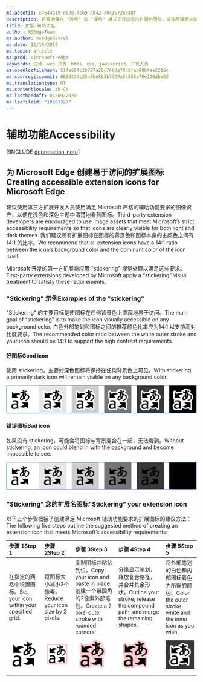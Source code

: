 ```yaml
---
ms.assetid: c4544a19-de78-4c69-a042-c0415726548f
description: 若要确保在 "浅色" 和 "深色" 模式下显示您的扩展名图标，请按照辅助功能指南操作。
title: 扩展-辅助功能
author: MSEdgeTeam
ms.author: msedgedevrel
ms.date: 12/16/2019
ms.topic: article
ms.prod: microsoft-edge
keywords: 边缘、web 开发、html、css、javascript、开发人员
ms.openlocfilehash: 514e68fc1b797a28c76bda79c8fab88b4ea2216c
ms.sourcegitcommit: 6860234c25a8be863b7f29a54838e78e120dbb62
ms.translationtype: MT
ms.contentlocale: zh-CN
ms.lasthandoff: 04/09/2020
ms.locfileid: "10563327"
---
```

# <span data-ttu-id="be1c5-104">辅助功能</span><span class="sxs-lookup"><span data-stu-id="be1c5-104">Accessibility</span></span>  

[!INCLUDE [deprecation-note](../includes/deprecation-note.md)]  

## <span data-ttu-id="be1c5-105">为 Microsoft Edge 创建易于访问的扩展图标</span><span class="sxs-lookup"><span data-stu-id="be1c5-105">Creating accessible extension icons for Microsoft Edge</span></span>

<span data-ttu-id="be1c5-106">建议使用第三方扩展开发人员使用满足 Microsoft 严格的辅助功能要求的图像资产，以便在浅色和深色主题中清楚地看到图标。</span><span class="sxs-lookup"><span data-stu-id="be1c5-106">Third-party extension developers are encouraged to use image assets that meet Microsoft’s strict accessibility requirements so that icons are clearly visible for both light and dark themes.</span></span> <span data-ttu-id="be1c5-107">我们建议所有扩展图标在图标的背景色和图标本身的主颜色之间有14:1 的比率。</span><span class="sxs-lookup"><span data-stu-id="be1c5-107">We recommend that all extension icons have a 14:1 ratio between the icon’s background color and the dominant color of the icon itself.</span></span>


<span data-ttu-id="be1c5-108">Microsoft 开发的第一方扩展将应用 "stickering" 视觉处理以满足这些要求。</span><span class="sxs-lookup"><span data-stu-id="be1c5-108">First-party extensions developed by Microsoft apply a “stickering” visual treatment to satisfy these requirements.</span></span>

### <span data-ttu-id="be1c5-109">"Stickering" 示例</span><span class="sxs-lookup"><span data-stu-id="be1c5-109">Examples of the "stickering"</span></span>

<span data-ttu-id="be1c5-110">"Stickering" 的主要目标是使图标在任何背景色上直观地易于访问。</span><span class="sxs-lookup"><span data-stu-id="be1c5-110">The main goal of “stickering” is to make the icon visually accessible on any background color.</span></span> <span data-ttu-id="be1c5-111">白色外部笔划和图标之间的推荐颜色比率应为14:1 以支持高对比度要求。</span><span class="sxs-lookup"><span data-stu-id="be1c5-111">The recommended color ratio between the white outer stroke and your icon should be 14:1 to support the high contrast requirements.</span></span>

#### <span data-ttu-id="be1c5-112">好图标</span><span class="sxs-lookup"><span data-stu-id="be1c5-112">Good icon</span></span>
<span data-ttu-id="be1c5-113">使用 stickering，主要的深色图标将保持在任何背景色上可见。</span><span class="sxs-lookup"><span data-stu-id="be1c5-113">With stickering, a primarily dark icon will remain visible on any background color.</span></span>


![在任何背景色上可见的图标的图像](./../media/accessibility-light-to-dark-good.png)

#### <span data-ttu-id="be1c5-115">错误图标</span><span class="sxs-lookup"><span data-stu-id="be1c5-115">Bad icon</span></span>
<span data-ttu-id="be1c5-116">如果没有 stickering，可能会将图标与背景混合在一起，无法看到。</span><span class="sxs-lookup"><span data-stu-id="be1c5-116">Without stickering, an icon could blend in with the background and become impossible to see.</span></span>


![混合到黑色背景中的图标图像](./../media/accessibility-light-to-dark-bad.png)

### <span data-ttu-id="be1c5-118">"Stickering" 您的扩展名图标</span><span class="sxs-lookup"><span data-stu-id="be1c5-118">"Stickering" your extension icon</span></span>

<span data-ttu-id="be1c5-119">以下五个步骤概括了创建满足 Microsoft 辅助功能要求的扩展图标的建议方法：</span><span class="sxs-lookup"><span data-stu-id="be1c5-119">The following five steps outline the suggested method of creating an extension icon that meets Microsoft’s accessibility requirements:</span></span>


| <span data-ttu-id="be1c5-120">步骤 1</span><span class="sxs-lookup"><span data-stu-id="be1c5-120">Step 1</span></span>                                       | <span data-ttu-id="be1c5-121">步骤 2</span><span class="sxs-lookup"><span data-stu-id="be1c5-121">Step 2</span></span>                                       | <span data-ttu-id="be1c5-122">步骤 3</span><span class="sxs-lookup"><span data-stu-id="be1c5-122">Step 3</span></span>                                                                                 | <span data-ttu-id="be1c5-123">步骤 4</span><span class="sxs-lookup"><span data-stu-id="be1c5-123">Step 4</span></span>                                                                          | <span data-ttu-id="be1c5-124">步骤 5</span><span class="sxs-lookup"><span data-stu-id="be1c5-124">Step 5</span></span>                                                       |
|:---------------------------------------------|:---------------------------------------------|:---------------------------------------------------------------------------------------|:--------------------------------------------------------------------------------|:-------------------------------------------------------------|
| <span data-ttu-id="be1c5-125">在指定的网格中设置图标。</span><span class="sxs-lookup"><span data-stu-id="be1c5-125">Set your icon within your specified grid.</span></span>    | <span data-ttu-id="be1c5-126">将图标大小减小2个像素。</span><span class="sxs-lookup"><span data-stu-id="be1c5-126">Reduce your icon size by 2 pixels.</span></span>           | <span data-ttu-id="be1c5-127">复制图标并粘贴到位。</span><span class="sxs-lookup"><span data-stu-id="be1c5-127">Copy your icon and paste in place.</span></span> <span data-ttu-id="be1c5-128">创建一个带圆角的2像素外部笔划。</span><span class="sxs-lookup"><span data-stu-id="be1c5-128">Create a 2 pixel outer stroke with rounded corners.</span></span> | <span data-ttu-id="be1c5-129">分级显示笔划，释放复合路径，并合并其余形状。</span><span class="sxs-lookup"><span data-stu-id="be1c5-129">Outline your stroke, release the compound path, and merge the remaining shapes.</span></span> | <span data-ttu-id="be1c5-130">将外部笔划的白色和内部图标着色为所需的颜色。</span><span class="sxs-lookup"><span data-stu-id="be1c5-130">Color the outer stroke white and the inner icon as you wish.</span></span> |
| ![step1](./../media/accessibility-step1.png) | ![step2](./../media/accessibility-step2.png) | ![step3](./../media/accessibility-step3.png)                                           | ![step4](./../media/accessibility-step4.png)                                    | ![step5](./../media/accessibility-step5.png)                 |

